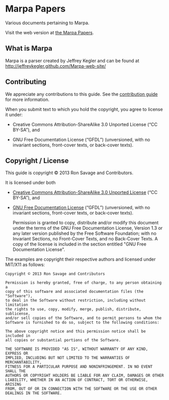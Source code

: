 Marpa Papers
============

Various documents pertaining to Marpa.

Visit the web version at [the Marpa Papers](http://savage.net.au/Perl-modules/html/marpa.papers/index.html).

What is Marpa
-------------

Marpa is a parser created by Jeffrey Kegler and can be found at
http://jeffreykegler.github.com/Marpa-web-site/


Contributing
------------

We appreciate any contributions to this guide. See the [contribution guide][contrib] for
more information.

[contrib]: http://savage.net.au/Perl-modules/html/marpa.papers/contribution.html

When you submit text to which you hold the copyright, you agree to license it under:

* Creative Commons Attribution-ShareAlike 3.0 Unported License (“CC BY-SA”), and

* GNU Free Documentation License (“GFDL”) (unversioned, with no invariant
  sections, front-cover texts, or back-cover texts).

Copyright / License
-------------------

This guide is copyright © 2013 Ron Savage and Contributors.

It is licensed under both

* [Creative Commons Attribution-ShareAlike 3.0 Unported License][cc-by-sa] (“CC BY-SA”), and

* [GNU Free Documentation License][gfdl] (“GFDL”) (unversioned, with no invariant
  sections, front-cover texts, or back-cover texts).


    Permission is granted to copy, distribute and/or modify this document
    under the terms of the GNU Free Documentation License, Version 1.3
    or any later version published by the Free Software Foundation;
    with no Invariant Sections, no Front-Cover Texts, and no Back-Cover Texts.
    A copy of the license is included in the section entitled "GNU
    Free Documentation License".

[cc-by-sa]: http://creativecommons.org/licenses/by-sa/3.0/
[gfdl]: http://www.gnu.org/copyleft/fdl.html

The examples are copyright their respective authors and licensed under MIT/X11
as follows:

    Copyright © 2013 Ron Savage and Contributors

    Permission is hereby granted, free of charge, to any person obtaining a
    copy of this software and associated documentation files (the "Software"),
    to deal in the Software without restriction, including without limitation
    the rights to use, copy, modify, merge, publish, distribute, sublicense,
    and/or sell copies of the Software, and to permit persons to whom the
    Software is furnished to do so, subject to the following conditions:

    The above copyright notice and this permission notice shall be included in
    all copies or substantial portions of the Software.

    THE SOFTWARE IS PROVIDED "AS IS", WITHOUT WARRANTY OF ANY KIND, EXPRESS OR
    IMPLIED, INCLUDING BUT NOT LIMITED TO THE WARRANTIES OF MERCHANTABILITY,
    FITNESS FOR A PARTICULAR PURPOSE AND NONINFRINGEMENT. IN NO EVENT SHALL THE
    AUTHORS OR COPYRIGHT HOLDERS BE LIABLE FOR ANY CLAIM, DAMAGES OR OTHER
    LIABILITY, WHETHER IN AN ACTION OF CONTRACT, TORT OR OTHERWISE, ARISING
    FROM, OUT OF OR IN CONNECTION WITH THE SOFTWARE OR THE USE OR OTHER
    DEALINGS IN THE SOFTWARE.

